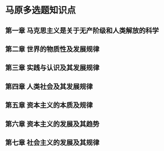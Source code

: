 # 马原多选题知识点


## 第一章 马克思主义是关于无产阶级和人类解放的科学

## 第二章 世界的物质性及发展规律

## 第三章 实践与认识及其发展规律

## 第四章 人类社会及其发展规律


## 第五章 资本主义的本质及规律

## 第六章 资本主义的发展及其趋势

## 第七章 社会主义的发展及其规律